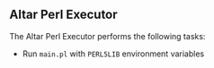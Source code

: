 ## Altar Perl Executor

The Altar Perl Executor performs the following tasks:

- Run `main.pl` with `PERL5LIB` environment variables
